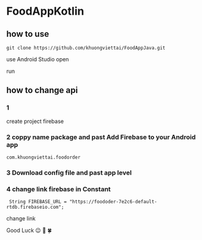 # FoodAppKotlin

## how to use
```
git clone https://github.com/khuongviettai/FoodAppJava.git
```

use Android Studio open

run 

## how to change api 
### 1
create project firebase 

### 2 coppy name package and past Add Firebase to your Android app

```
com.khuongviettai.foodorder
```

### 3 Download config file and past app level 

### 4 change link firebase in Constant

```
 String FIREBASE_URL = "https://foododer-7e2c6-default-rtdb.firebaseio.com";
```

change link 

Good Luck 😉 🤞 🍀 
